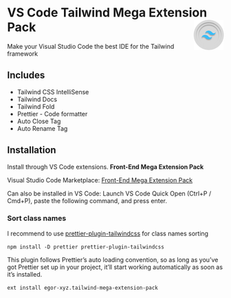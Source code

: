 # VS Code Tailwind Mega Extension Pack <a href="#"><img align="right" src="./logo.png" height="70px"/></a>

Make your Visual Studio Code the best IDE for the Tailwind framework

## Includes

- Tailwind CSS IntelliSense
- Tailwind Docs
- Tailwind Fold
- Prettier - Code formatter
- Auto Close Tag
- Auto Rename Tag

## Installation

Install through VS Code extensions. **Front-End Mega Extension Pack**

Visual Studio Code Marketplace: [Front-End Mega Extension Pack](https://marketplace.visualstudio.com/items?itemName=egor-xyz.tailwind-mega-extension-pack)

Can also be installed in VS Code: Launch VS Code Quick Open (Ctrl+P / Cmd+P), paste the following command, and press enter.

### Sort class names

I recommend to use [prettier-plugin-tailwindcss](https://tailwindcss.com/blog/automatic-class-sorting-with-prettier) for class names sorting

```shell
npm install -D prettier prettier-plugin-tailwindcss
```

This plugin follows Prettier’s auto loading convention, so as long as you’ve got Prettier set up in your project, it’ll start working automatically as soon as it’s installed.

```shell
ext install egor-xyz.tailwind-mega-extension-pack
```
